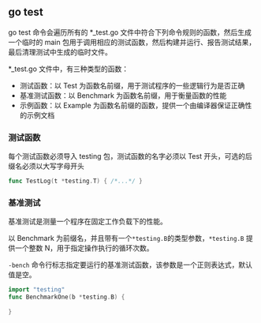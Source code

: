 ## go test

go test 命令会遍历所有的 *_test.go 文件中符合下列命令规则的函数，然后生成一个临时的 main 包用于调用相应的测试函数，然后构建并运行、报告测试结果，最后清理测试中生成的临时文件。

*_test.go 文件中，有三种类型的函数：

- 测试函数：以 Test 为函数名前缀，用于测试程序的一些逻辑行为是否正确
- 基准测试函数：以 Benchmark 为函数名前缀，用于衡量函数的性能
- 示例函数：以 Example 为函数名前缀的函数，提供一个由编译器保证正确性的示例文档

### 测试函数

每个测试函数必须导入 testing 包，测试函数的名字必须以 Test 开头，可选的后缀名必须以大写字母开头

```go
func TestLog(t *testing.T) { /*...*/ }
```

### 基准测试

基准测试是测量一个程序在固定工作负载下的性能。

以 Benchmark 为前缀名，并且带有一个` *testing.B `的类型参数，`*testing.B` 提供一个整数 N，用于指定操作执行的循环次数。

`-bench` 命令行标志指定要运行的基准测试函数，该参数是一个正则表达式，默认值是空。

```go
import "testing"
func BenchmarkOne(b *testing.B) {
    
}
```

